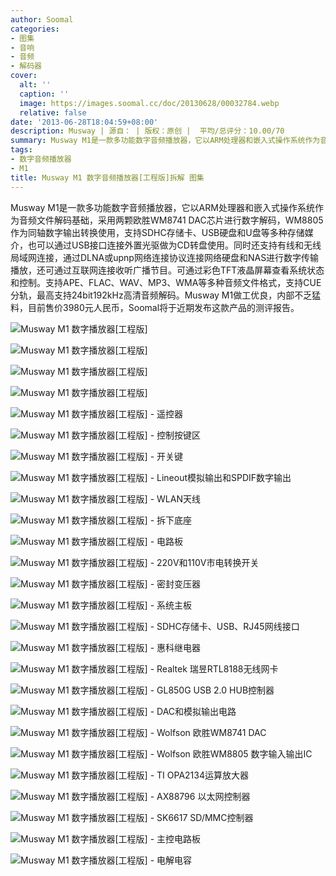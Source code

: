 ```yaml
---
author: Soomal
categories:
- 图集
- 音响
- 音频
- 解码器
cover:
  alt: ''
  caption: ''
  image: https://images.soomal.cc/doc/20130628/00032784.webp
  relative: false
date: '2013-06-28T18:04:59+08:00'
description: Musway | 源自： | 版权：原创 |  平均/总评分：10.00/70
summary: Musway M1是一款多功能数字音频播放器，它以ARM处理器和嵌入式操作系统作为音频文件解码基础，采用欧胜WM8741作为数字解码，支持DHC存储卡、USB硬盘和U盘等多种存储媒介，也可以通过USB接口连接外置光驱做为CD转盘使用。同时还支持有线和无线局域网连接。
tags:
- 数字音频播放器
- M1
title: Musway M1 数字音频播放器[工程版]拆解 图集
---
```


Musway M1是一款多功能数字音频播放器，它以ARM处理器和嵌入式操作系统作为音频文件解码基础，采用两颗欧胜WM8741 DAC芯片进行数字解码，WM8805作为同轴数字输出转换使用，支持SDHC存储卡、USB硬盘和U盘等多种存储媒介，也可以通过USB接口连接外置光驱做为CD转盘使用。同时还支持有线和无线局域网连接，通过DLNA或upnp网络连接协议连接网络硬盘和NAS进行数字传输播放，还可通过互联网连接收听广播节目。可通过彩色TFT液晶屏幕查看系统状态和控制。支持APE、FLAC、WAV、MP3、WMA等多种音频文件格式，支持CUE分轨，最高支持24bit192kHz高清音频解码。Musway M1做工优良，内部不乏猛料，目前售价3980元人民币，Soomal将于近期发布这款产品的测评报告。



![Musway M1 数字播放器[工程版]](https://images.soomal.cc/doc/20130628/00032758.webp)



![Musway M1 数字播放器[工程版]](https://images.soomal.cc/doc/20130628/00032759.webp)



![Musway M1 数字播放器[工程版]](https://images.soomal.cc/doc/20130628/00032760.webp)



![Musway M1 数字播放器[工程版]](https://images.soomal.cc/doc/20130628/00032761.webp)



![Musway M1 数字播放器[工程版] - 遥控器](https://images.soomal.cc/doc/20130628/00032762.webp)



![Musway M1 数字播放器[工程版] - 控制按键区](https://images.soomal.cc/doc/20130628/00032763.webp)



![Musway M1 数字播放器[工程版] - 开关键](https://images.soomal.cc/doc/20130628/00032764.webp)



![Musway M1 数字播放器[工程版] - Lineout模拟输出和SPDIF数字输出](https://images.soomal.cc/doc/20130628/00032765.webp)



![Musway M1 数字播放器[工程版] - WLAN天线](https://images.soomal.cc/doc/20130628/00032766.webp)



![Musway M1 数字播放器[工程版] - 拆下底座](https://images.soomal.cc/doc/20130628/00032767.webp)



![Musway M1 数字播放器[工程版] - 电路板](https://images.soomal.cc/doc/20130628/00032768.webp)



![Musway M1 数字播放器[工程版] - 220V和110V市电转换开关](https://images.soomal.cc/doc/20130628/00032769.webp)



![Musway M1 数字播放器[工程版] - 密封变压器](https://images.soomal.cc/doc/20130628/00032770.webp)



![Musway M1 数字播放器[工程版] - 系统主板](https://images.soomal.cc/doc/20130628/00032771.webp)



![Musway M1 数字播放器[工程版] - SDHC存储卡、USB、RJ45网线接口](https://images.soomal.cc/doc/20130628/00032772.webp)



![Musway M1 数字播放器[工程版] - 惠科继电器](https://images.soomal.cc/doc/20130628/00032773.webp)



![Musway M1 数字播放器[工程版] - Realtek 瑞昱RTL8188无线网卡](https://images.soomal.cc/doc/20130628/00032774.webp)



![Musway M1 数字播放器[工程版] - GL850G USB 2.0 HUB控制器](https://images.soomal.cc/doc/20130628/00032775.webp)



![Musway M1 数字播放器[工程版] - DAC和模拟输出电路](https://images.soomal.cc/doc/20130628/00032776.webp)



![Musway M1 数字播放器[工程版] - Wolfson 欧胜WM8741 DAC](https://images.soomal.cc/doc/20130628/00032777.webp)



![Musway M1 数字播放器[工程版] - Wolfson 欧胜WM8805 数字输入输出IC](https://images.soomal.cc/doc/20130628/00032778.webp)



![Musway M1 数字播放器[工程版] - TI OPA2134运算放大器](https://images.soomal.cc/doc/20130628/00032779.webp)



![Musway M1 数字播放器[工程版] - AX88796 以太网控制器](https://images.soomal.cc/doc/20130628/00032780.webp)



![Musway M1 数字播放器[工程版] - SK6617 SD/MMC控制器](https://images.soomal.cc/doc/20130628/00032781.webp)



![Musway M1 数字播放器[工程版] - 主控电路板](https://images.soomal.cc/doc/20130628/00032782.webp)



![Musway M1 数字播放器[工程版] - 电解电容](https://images.soomal.cc/doc/20130628/00032783.webp)